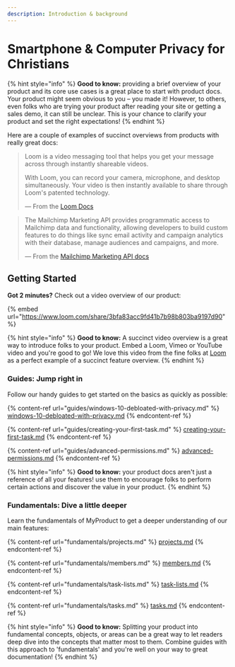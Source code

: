 ```yaml
---
description: Introduction & background
---
```


# Smartphone & Computer Privacy for Christians

{% hint style="info" %}
**Good to know:** providing a brief overview of your product and its core use cases is a great place to start with product docs. Your product might seem obvious to you – you made it! However, to others, even folks who are trying your product after reading your site or getting a sales demo, it can still be unclear. This is your chance to clarify your product and set the right expectations!
{% endhint %}

Here are a couple of examples of succinct overviews from products with really great docs:

> Loom is a video messaging tool that helps you get your message across through instantly shareable videos.
>
> With Loom, you can record your camera, microphone, and desktop simultaneously. Your video is then instantly available to share through Loom's patented technology.
>
> — From the [Loom Docs](https://support.loom.com/hc/en-us/articles/360002158057-What-is-Loom-)

> The Mailchimp Marketing API provides programmatic access to Mailchimp data and functionality, allowing developers to build custom features to do things like sync email activity and campaign analytics with their database, manage audiences and campaigns, and more.
>
> — From the [Mailchimp Marketing API docs](https://mailchimp.com/developer/marketing/docs/fundamentals/)

## Getting Started

**Got 2 minutes?** Check out a video overview of our product:

{% embed url="https://www.loom.com/share/3bfa83acc9fd41b7b98b803ba9197d90" %}

{% hint style="info" %}
**Good to know:** A succinct video overview is a great way to introduce folks to your product. Embed a Loom, Vimeo or YouTube video and you're good to go! We love this video from the fine folks at [Loom](https://loom.com) as a perfect example of a succinct feature overview.
{% endhint %}

### Guides: Jump right in

Follow our handy guides to get started on the basics as quickly as possible:

{% content-ref url="guides/windows-10-debloated-with-privacy.md" %}
[windows-10-debloated-with-privacy.md](guides/windows-10-debloated-with-privacy.md)
{% endcontent-ref %}

{% content-ref url="guides/creating-your-first-task.md" %}
[creating-your-first-task.md](guides/creating-your-first-task.md)
{% endcontent-ref %}

{% content-ref url="guides/advanced-permissions.md" %}
[advanced-permissions.md](guides/advanced-permissions.md)
{% endcontent-ref %}

{% hint style="info" %}
**Good to know:** your product docs aren't just a reference of all your features! use them to encourage folks to perform certain actions and discover the value in your product.
{% endhint %}

### Fundamentals: Dive a little deeper

Learn the fundamentals of MyProduct to get a deeper understanding of our main features:

{% content-ref url="fundamentals/projects.md" %}
[projects.md](fundamentals/projects.md)
{% endcontent-ref %}

{% content-ref url="fundamentals/members.md" %}
[members.md](fundamentals/members.md)
{% endcontent-ref %}

{% content-ref url="fundamentals/task-lists.md" %}
[task-lists.md](fundamentals/task-lists.md)
{% endcontent-ref %}

{% content-ref url="fundamentals/tasks.md" %}
[tasks.md](fundamentals/tasks.md)
{% endcontent-ref %}

{% hint style="info" %}
**Good to know:** Splitting your product into fundamental concepts, objects, or areas can be a great way to let readers deep dive into the concepts that matter most to them. Combine guides with this approach to 'fundamentals' and you're well on your way to great documentation!
{% endhint %}
